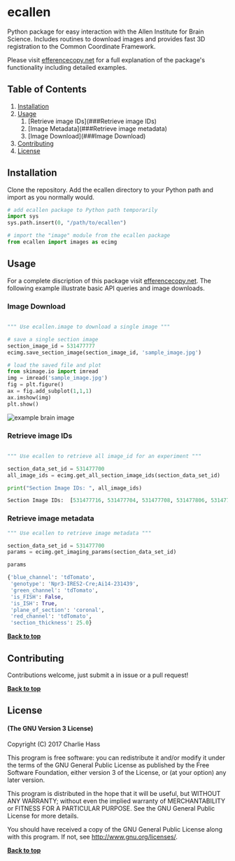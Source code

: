 # ecallen
Python package for easy interaction with the Allen Institute for Brain Science. Includes routines to download images and provides fast 3D registration to the Common Coordinate Framework.

Please visit [efferencecopy.net](https://efferencecopy.net/ecallen-a-python-package-for-the-allen-institutes-api/) for a full explanation of the package's functionality including detailed examples.

## Table of Contents

1. [Installation](##Installation)
1. [Usage](##Usage)
    1. [Retrieve image IDs](###Retrieve image IDs)
    1. [Image Metadata](###Retrieve image metadata)
    1. [Image Download](###Image Download)
1. [Contributing](##Contributing)
1. [License](##License)


## Installation

Clone the repository. Add the ecallen directory to your Python path and import as you normally would.

```Python
# add ecallen package to Python path temporarily
import sys
sys.path.insert(0, "/path/to/ecallen")

# import the "image" module from the ecallen package
from ecallen import images as ecimg

```

## Usage

For a complete discription of this package visit [efferencecopy.net](https://efferencecopy.net/ecallen-a-python-package-for-the-allen-institutes-api/). The following example illustrate basic API queries and image downloads.


### Image Download

```Python

""" Use ecallen.image to download a single image """

# save a single section image
section_image_id = 531477777
ecimg.save_section_image(section_image_id, 'sample_image.jpg')

# load the saved file and plot
from skimage.io import imread
img = imread('sample_image.jpg')
fig = plt.figure()
ax = fig.add_subplot(1,1,1)
ax.imshow(img)
plt.show()

```
![](https://github.com/efferencecopy/ecallen/blob/master/resources/example_brain_img.png "example brain image")


### Retrieve image IDs

```Python

""" Use ecallen to retrieve all image_id for an experiment """

section_data_set_id = 531477700
all_image_ids = ecimg.get_all_section_image_ids(section_data_set_id)

print("Section Image IDs: ", all_image_ids)

Section Image IDs:  [531477716, 531477704, 531477708, 531477806, 531477718, 531477765, 531477843, 531477755, 531477787, 531477853, 531477789, 531477733, 531477739, 531477800, 531477841, 531477702, 531477722, 531477767, 531477796, 531477804, 531477798, 531477829, 531477743, 531477714, 531477712, 531477735, 531477779, 531477818, 531477763, 531477855, 531477825, 531477785, 531477759, 531477794, 531477737, 531477845, 531477808, 531477832, 531477706, 531477747, 531477729, 531477810, 531477835, 531477749, 531477777, 531477816, 531477757, 531477727, 531477745, 531477849]

```

### Retrieve image metadata

```Python
""" Use ecallen to retrieve image metadata """

section_data_set_id = 531477700
params = ecimg.get_imaging_params(section_data_set_id)

params

{'blue_channel': 'tdTomato',
 'genotype': 'Npr3-IRES2-Cre;Ai14-231439',
 'green_channel': 'tdTomato',
 'is_FISH': False,
 'is_ISH': True,
 'plane_of_section': 'coronal',
 'red_channel': 'tdTomato',
 'section_thickness': 25.0}
```


**[Back to top](#table-of-contents)**


## Contributing

Contributions welcome, just submit a in issue or a pull request!

**[Back to top](#table-of-contents)**

## License

#### (The GNU Version 3 License)

Copyright (C) 2017 Charlie Hass

This program is free software: you can redistribute it and/or modify
it under the terms of the GNU General Public License as published by
the Free Software Foundation, either version 3 of the License, or
(at your option) any later version.

This program is distributed in the hope that it will be useful,
but WITHOUT ANY WARRANTY; without even the implied warranty of
MERCHANTABILITY or FITNESS FOR A PARTICULAR PURPOSE.  See the
GNU General Public License for more details.

You should have received a copy of the GNU General Public License
along with this program.  If not, see <http://www.gnu.org/licenses/>.

**[Back to top](#table-of-contents)**
